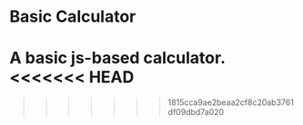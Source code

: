 # Basic Calculator

A basic js-based calculator.
<<<<<<< HEAD
=======

>>>>>>> 1815cca9ae2beaa2cf8c20ab3761df09dbd7a020
